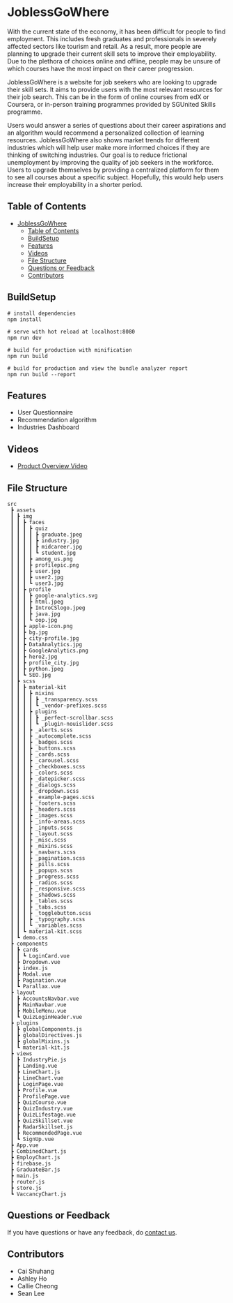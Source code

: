 # JoblessGoWhere

With the current state of the economy, it has been difficult for people to find employment. This includes fresh graduates and professionals in severely affected sectors like tourism and retail. As a result, more people are planning to upgrade their current skill sets to improve their employability. Due to the plethora of choices online and offline, people may be unsure of which courses have the most impact on their career progression.

JoblessGoWhere is a website for job seekers who are looking to upgrade their skill sets. It aims to provide users with the most relevant resources for their job search. This can be in the form of online courses from edX or Coursera, or in-person training programmes provided by SGUnited Skills programme.

Users would answer a series of questions about their career aspirations and an algorithm would recommend a personalized collection of learning resources. JoblessGoWhere also shows market trends for different industries which will help user make more informed choices if they are thinking of switching industries. Our goal is to reduce frictional unemployment by improving the quality of job seekers in the workforce. Users to upgrade themselves by providing a centralized platform for them to see all courses about a specific subject. Hopefully, this would help users increase their employability in a shorter period.

## Table of Contents

- [JoblessGoWhere](#joblessgowhere)
  - [Table of Contents](#table-of-contents)
  - [BuildSetup](#buildsetup)
  - [Features](#features)
  - [Videos](#videos)
  - [File Structure](#file-structure)
  - [Questions or Feedback](#questions-or-feedback)
  - [Contributors](#contributors)


## BuildSetup
```
# install dependencies
npm install

# serve with hot reload at localhost:8080
npm run dev

# build for production with minification
npm run build

# build for production and view the bundle analyzer report
npm run build --report

```

## Features
- User Questionnaire
- Recommendation algorithm
- Industries Dashboard

## Videos
- [Product Overview Video](https://www.youtube.com/watch?v=HwGWJ8N8w74)

## File Structure
```
src
 ┣ assets
 ┃ ┣ img
 ┃ ┃ ┣ faces
 ┃ ┃ ┃ ┣ quiz
 ┃ ┃ ┃ ┃ ┣ graduate.jpeg
 ┃ ┃ ┃ ┃ ┣ industry.jpg
 ┃ ┃ ┃ ┃ ┣ midcareer.jpg
 ┃ ┃ ┃ ┃ ┗ student.jpg
 ┃ ┃ ┃ ┣ among_us.png
 ┃ ┃ ┃ ┣ profilepic.png
 ┃ ┃ ┃ ┣ user.jpg
 ┃ ┃ ┃ ┣ user2.jpg
 ┃ ┃ ┃ ┗ user3.jpg
 ┃ ┃ ┣ profile
 ┃ ┃ ┃ ┣ google-analytics.svg
 ┃ ┃ ┃ ┣ html.jpeg
 ┃ ┃ ┃ ┣ IntroCSlogo.jpeg
 ┃ ┃ ┃ ┣ java.jpg
 ┃ ┃ ┃ ┗ oop.jpg
 ┃ ┃ ┣ apple-icon.png
 ┃ ┃ ┣ bg.jpg
 ┃ ┃ ┣ city-profile.jpg
 ┃ ┃ ┣ DataAnalytics.jpg
 ┃ ┃ ┣ GoogleAnalytics.png
 ┃ ┃ ┣ hero2.jpg
 ┃ ┃ ┣ profile_city.jpg
 ┃ ┃ ┣ python.jpeg
 ┃ ┃ ┗ SEO.jpg
 ┃ ┣ scss
 ┃ ┃ ┣ material-kit
 ┃ ┃ ┃ ┣ mixins
 ┃ ┃ ┃ ┃ ┣ _transparency.scss
 ┃ ┃ ┃ ┃ ┗ _vendor-prefixes.scss
 ┃ ┃ ┃ ┣ plugins
 ┃ ┃ ┃ ┃ ┣ _perfect-scrollbar.scss
 ┃ ┃ ┃ ┃ ┗ _plugin-nouislider.scss
 ┃ ┃ ┃ ┣ _alerts.scss
 ┃ ┃ ┃ ┣ _autocomplete.scss
 ┃ ┃ ┃ ┣ _badges.scss
 ┃ ┃ ┃ ┣ _buttons.scss
 ┃ ┃ ┃ ┣ _cards.scss
 ┃ ┃ ┃ ┣ _carousel.scss
 ┃ ┃ ┃ ┣ _checkboxes.scss
 ┃ ┃ ┃ ┣ _colors.scss
 ┃ ┃ ┃ ┣ _datepicker.scss
 ┃ ┃ ┃ ┣ _dialogs.scss
 ┃ ┃ ┃ ┣ _dropdown.scss
 ┃ ┃ ┃ ┣ _example-pages.scss
 ┃ ┃ ┃ ┣ _footers.scss
 ┃ ┃ ┃ ┣ _headers.scss
 ┃ ┃ ┃ ┣ _images.scss
 ┃ ┃ ┃ ┣ _info-areas.scss
 ┃ ┃ ┃ ┣ _inputs.scss
 ┃ ┃ ┃ ┣ _layout.scss
 ┃ ┃ ┃ ┣ _misc.scss
 ┃ ┃ ┃ ┣ _mixins.scss
 ┃ ┃ ┃ ┣ _navbars.scss
 ┃ ┃ ┃ ┣ _pagination.scss
 ┃ ┃ ┃ ┣ _pills.scss
 ┃ ┃ ┃ ┣ _popups.scss
 ┃ ┃ ┃ ┣ _progress.scss
 ┃ ┃ ┃ ┣ _radios.scss
 ┃ ┃ ┃ ┣ _responsive.scss
 ┃ ┃ ┃ ┣ _shadows.scss
 ┃ ┃ ┃ ┣ _tables.scss
 ┃ ┃ ┃ ┣ _tabs.scss
 ┃ ┃ ┃ ┣ _togglebutton.scss
 ┃ ┃ ┃ ┣ _typography.scss
 ┃ ┃ ┃ ┗ _variables.scss
 ┃ ┃ ┗ material-kit.scss
 ┃ ┗ demo.css
 ┣ components
 ┃ ┣ cards
 ┃ ┃ ┗ LoginCard.vue
 ┃ ┣ Dropdown.vue
 ┃ ┣ index.js
 ┃ ┣ Modal.vue
 ┃ ┣ Pagination.vue
 ┃ ┗ Parallax.vue
 ┣ layout
 ┃ ┣ AccountsNavbar.vue
 ┃ ┣ MainNavbar.vue
 ┃ ┣ MobileMenu.vue
 ┃ ┗ QuizLoginHeader.vue
 ┣ plugins
 ┃ ┣ globalComponents.js
 ┃ ┣ globalDirectives.js
 ┃ ┣ globalMixins.js
 ┃ ┗ material-kit.js
 ┣ views
 ┃ ┣ IndustryPie.js
 ┃ ┣ Landing.vue
 ┃ ┣ LineChart.js
 ┃ ┣ LineChart.vue
 ┃ ┣ LoginPage.vue
 ┃ ┣ Profile.vue
 ┃ ┣ ProfilePage.vue
 ┃ ┣ QuizCourse.vue
 ┃ ┣ QuizIndustry.vue
 ┃ ┣ QuizLifestage.vue
 ┃ ┣ QuizSkillset.vue
 ┃ ┣ RadarSkillset.js
 ┃ ┣ RecommendedPage.vue
 ┃ ┗ SignUp.vue
 ┣ App.vue
 ┣ CombinedChart.js
 ┣ EmployChart.js
 ┣ firebase.js
 ┣ GraduateBar.js
 ┣ main.js
 ┣ router.js
 ┣ store.js
 ┗ VaccancyChart.js
 ```

## Questions or Feedback
If you have questions or have any feedback, do [contact us](mailto:joblessgowhere@gmail.com).

## Contributors
- Cai Shuhang
- Ashley Ho
- Callie Cheong
- Sean Lee
